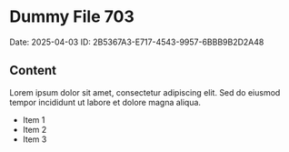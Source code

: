 # Dummy File 703

Date: 2025-04-03
ID: 2B5367A3-E717-4543-9957-6BBB9B2D2A48

## Content

Lorem ipsum dolor sit amet, consectetur adipiscing elit.
Sed do eiusmod tempor incididunt ut labore et dolore magna aliqua.

* Item 1
* Item 2
* Item 3
